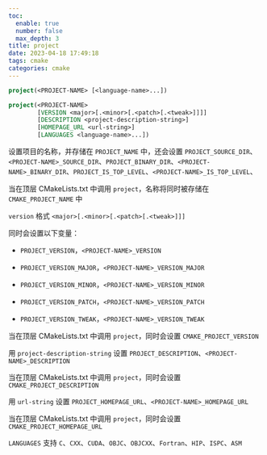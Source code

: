 ```yaml
---
toc:
  enable: true
  number: false
  max_depth: 3
title: project
date: 2023-04-18 17:49:18
tags: cmake
categories: cmake
---
```


```cmake
project(<PROJECT-NAME> [<language-name>...])

project(<PROJECT-NAME>
        [VERSION <major>[.<minor>[.<patch>[.<tweak>]]]]
        [DESCRIPTION <project-description-string>]
        [HOMEPAGE_URL <url-string>]
        [LANGUAGES <language-name>...])
```

设置项目的名称，并存储在 `PROJECT_NAME` 中，还会设置 `PROJECT_SOURCE_DIR`、`<PROJECT-NAME>_SOURCE_DIR`、`PROJECT_BINARY_DIR`、`<PROJECT-NAME>_BINARY_DIR`、`PROJECT_IS_TOP_LEVEL`、`<PROJECT-NAME>_IS_TOP_LEVEL`、

当在顶层 CMakeLists.txt 中调用 `project`，名称将同时被存储在 `CMAKE_PROJECT_NAME` 中

`version` 格式 `<major>[.<minor>[.<patch>[.<tweak>]]]`

同时会设置以下变量：

- `PROJECT_VERSION`，`<PROJECT-NAME>_VERSION`

- `PROJECT_VERSION_MAJOR`，`<PROJECT-NAME>_VERSION_MAJOR`

- `PROJECT_VERSION_MINOR`，`<PROJECT-NAME>_VERSION_MINOR`

- `PROJECT_VERSION_PATCH`，`<PROJECT-NAME>_VERSION_PATCH`

- `PROJECT_VERSION_TWEAK`，`<PROJECT-NAME>_VERSION_TWEAK`

当在顶层 CMakeLists.txt 中调用 `project`，同时会设置 `CMAKE_PROJECT_VERSION`

用 `project-description-string` 设置 `PROJECT_DESCRIPTION`、`<PROJECT-NAME>_DESCRIPTION`

当在顶层 CMakeLists.txt 中调用 `project`，同时会设置 `CMAKE_PROJECT_DESCRIPTION`

用 `url-string` 设置 `PROJECT_HOMEPAGE_URL`、`<PROJECT-NAME>_HOMEPAGE_URL`

当在顶层 CMakeLists.txt 中调用 `project`，同时会设置 `CMAKE_PROJECT_HOMEPAGE_URL`

`LANGUAGES` 支持 `C`、`CXX`、`CUDA`、`OBJC`、`OBJCXX`、`Fortran`、`HIP`、`ISPC`、`ASM`